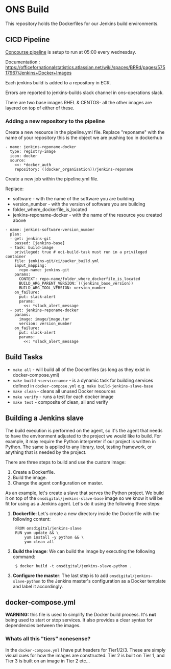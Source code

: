 # ONS Build


This repository holds the Dockerfiles for our Jenkins build environments.

## CICD Pipeline 

[Concourse pipeline](https://concourse.cicd-shared.aws.onsdigital.uk/teams/cia/pipelines/jenkins-docker-build) is setup to run at 05:00 every wednesday. 

Documentation : https://officefornationalstatistics.atlassian.net/wiki/spaces/BRRd/pages/57517967/Jenkins+Docker+Images 

Each jenkins build is added to a repository in ECR. 

Errors are reported to jenkins-builds slack channel in ons-operations slack.

There are two base images RHEL & CENTOS- all the other images are layered on top of either of these.

### Adding a new repository to the pipeline

Create a new resource in the pipeline.yml file. Replace "reponame" with the name of your repository this is the object we are pushing too in dockerhub

```
- name: jenkins-reponame-docker
  type: registry-image
  icon: docker
  source:
    <<: *docker_auth
    repository: ((docker_organisation))/jenkins-reponame
```

Create a new job within the pipeline.yml file. 

Replace:

- software - with the name of the software you are building
- version_number - with the version of software you are building
- folder_where_dockerfile_is_located
- jenkins-reponame-docker - with the name of the resource you created above

```
- name: jenkins-software-version_number
  plan:
  - get: jenkins-git
    passed: [jenkins-base]
  - task: build-image
    privileged: true # oci-build-task must run in a privileged container
    file: jenkins-git/ci/packer_build.yml
    input_mapping:
      repo-name: jenkins-git
    params:
      CONTEXT: repo-name/folder_where_dockerfile_is_located
      BUILD_ARG_PARENT_VERSION: ((jenkins_base_version))
      BUILD_ARG_TOOL_VERSION: version_number
    on_failure:
      put: slack-alert
      params:
        <<: *slack_alert_message
  - put: jenkins-reponame-docker
    params:
      image: image/image.tar
      version: version_number
    on_failure:
      put: slack-alert
      params:
        <<: *slack_alert_message
```


## Build Tasks

* `make all` - will build all of the Dockerfiles (as long as they exist in docker-compose.yml)
* `make build-<servicename>` - is a dynamic task for building services defined in `docker-compose.yml` e.g. `make build-jenkins-slave-base`
* `make clean` - cleans all unused Docker resources
* `make verify` - runs a test for each docker image
* `make test` - composite of clean, all and verify


## Building a Jenkins slave
The build execution is performed on the agent, so it's the agent that needs to have the environment adjusted to the project we would like to build. For example, it may require the Python interpreter if our project is written in Python. The same is applied to any library, tool, testing framework, or anything that is needed by the project.


There are three steps to build and use the custom image:
1. Create a Dockerfile.
2. Build the image.
3. Change the agent configuration on master.

As an example, let's create a slave that serves the Python project. We build it on top of the `onsdigital/jenkins-slave-base` image so we know it will be fit for using as a Jenkins agent. Let's do it using the following three steps:

1. **Dockerfile**: Let's create a new directory inside the Dockerfile with the following content:

        FROM onsdigital/jenkins-slave
        RUN yum update && \
            yum install -y python && \
            yum clean all

2. **Build the image**: We can build the image by executing the following command:

        $ docker build -t onsdigital/jenkins-slave-python .

3. **Configure the master**: The last step is to add `onsdigital/jenkins-slave-python` to the Jenkins master's configuration as a Docker template and label it accordingly.


## docker-compose.yml

**WARNING:** this file is used to simplify the Docker build process. It's **not** being used to start or stop services. It also provides a clear syntax for dependencies between the images.

### Whats all this "tiers" nonesense?

In the `docker-compose.yml` I have put headers for Tier1/2/3. These are simply visual cues for how the images are constructed. Tier 2 is built on Tier 1, and Tier 3 is built on an image in Tier 2 etc...
